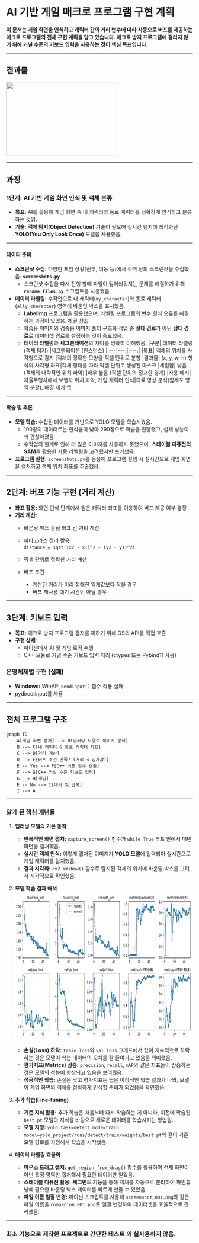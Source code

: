 # AI 기반 게임 매크로 프로그램 구현 계획

**이 문서는 게임 화면을 인식하고 캐릭터 간의 거리 변수에 따라 자동으로 버프를 제공하는 매크로 프로그램의 전체 구현 계획을 담고 있습니다. 매크로 방지 프로그램에 걸리지 않기 위해 커널 수준의 키보드 입력을 사용하는 것이 핵심 목표입니다.**

---
## 결과물
<img src="Result.gif" width="300" height="200"/>

---
## 과정
### 1단계: AI 기반 게임 화면 인식 및 객체 분류

* **목표:** AI를 활용해 게임 화면 속 내 캐릭터와 동료 캐릭터를 정확하게 인식하고 분류하는 것임.
* **기술:** **객체 탐지(Object Detection)** 기술이 필요해 실시간 탐지에 최적화된 **YOLO(You Only Look Once)** 모델을 사용했음.
---
#### 데이터 준비

* **스크린샷 수집:** 다양한 게임 상황(전투, 이동 등)에서 수백 장의 스크린샷을 수집했음. **`screenshots.py`**
    * 스크린샷 수집을 다시 진행 할때  파일이 덮어씌워지는 문제를 해결하기 위해 **`rename_files.py`** 스크립트를 사용했음.
* **데이터 라벨링:** 수작업으로 내 캐릭터(`my_character`)와 동료 캐릭터(`ally_character`) 영역에 바운딩 박스를 표시했음.
    * **LabelImg** 프로그램을 활용했으며, 라벨링 프로그램의 변수 형식 오류를 해결하는 과정이 있었음. [해결 참조](https://velog.io/@hglee_gun/Data-Labeling)
    * 학습용 이미지와 검증용 이미지 폴더 구조화 작업 중 **절대 경로**가 아닌 **상대 경로**로 데이터셋 경로를 설정하는 것이 중요했음.
    * **데이터 라벨링**과 **세그멘테이션**의 차이를 명확히 이해했음.
        |구분|	데이터 라벨링 (객체 탐지)  |세그멘테이션 (인스턴스)
        |:---|---:|:---:|
        |목표|	객체의 위치를 사각형으로 감지  |객체의 정확한 모양을 픽셀 단위로 분할
        |결과물|	(x, y, w, h) 형식의 사각형 좌표|객체 형태를 따라 픽셀 단위로 생성된 마스크
        |세밀함|	낮음 (객체의 대략적인 위치 파악) |매우 높음 (픽셀 단위의 정교한 경계)
        |사용 예시|	자율주행차에서 보행자 위치 파악, 게임 캐릭터 인식|의료 영상 분석(암세포 영역 분할), 배경 제거 앱
---
#### 학습 및 추론

* **모델 학습:** 수집된 데이터를 기반으로 YOLO 모델을 학습시켰음.
    * 100장의 데이터로는 인식률이 낮아 290장으로 학습을 진행했고, 실제 성능이 꽤 괜찮아졌음.
    * 수작업의 한계로 인해 더 많은 이미지를 사용하지 못했으며, **스테이블 디퓨전의 SAM**을 활용한 자동 라벨링을 고려했지만 포기했음.
* **프로그램 실행:** `screenshots.py`를 응용해 프로그램 실행 시 실시간으로 게임 화면을 캡처하고 객체 위치 좌표를 추출했음.

---

## 2단계: 버프 기능 구현 (거리 계산)

- **좌표 활용:** 화면 인식 단계에서 얻은 캐릭터 좌표를 이용하여 버프 제공 여부 결정
- **거리 계산:** 
  - 바운딩 박스 중심 좌표 간 거리 계산
  - 피타고라스 정리 활용:  
    `distance = sqrt((x2 - x1)^2 + (y2 - y1)^2)`
  - 픽셀 단위로 정확한 거리 계산

  - 버프 조건
    - 계산된 거리가 미리 정해진 임계값보다 작을 경우
    - 버프 재사용 대기 시간이 아닐 경우
---

## 3단계: 키보드 입력

- **목표:** 매크로 방지 프로그램 감지를 피하기 위해 OS의 API를 직접 호출
- **구현 상세:**
  - 파이썬에서 AI 및 게임 로직 수행
  - C++ 모듈로 커널 수준 키보드 입력 처리 (ctypes 또는 Pybind11 사용)

### 운영체제별 구현 (실패)
- **Windows:** WinAPI `SendInput()` 함수 적용 실패
- pydirectinput를 사용

---

## 전체 프로그램 구조

```
graph TD
    A[게임 화면 캡처] --> B(딥러닝 모델로 이미지 분석)
    B --> C{내 캐릭터 & 동료 캐릭터 좌표}
    C --> D[거리 계산]
    D --> E{버프 조건 만족? (거리 < 임계값)}
    E -- Yes --> F[C++ 버프 함수 호출]
    F --> G[C++ 커널 수준 키보드 입력]
    G --> H[게임]
    E -- No --> I[대기 및 반복]
    I --> A
```
---

### 알게 된 핵심 개념들

1.  **딥러닝 모델의 기본 동작**
    * **반복적인 화면 캡처:** `capture_screen()` 함수가 `while True` 루프 안에서 매번 화면을 캡처했음.
    * **실시간 객체 인식:** 이렇게 캡처된 이미지가 **YOLO 모델**에 입력되어 실시간으로 게임 캐릭터를 탐지했음.
    * **결과 시각화:** `cv2.imshow()` 함수로 탐지된 객체의 위치에 바운딩 박스를 그려서 시각적으로 확인했음.

2.  **모델 학습 결과 해석** 
    <br><img src="results.png" width="600" height="400"/></br>
    * **손실(Loss) 하락:** `train_loss`와 `val_loss` 그래프에서 값이 지속적으로 하락하는 것은 모델이 학습 데이터의 오차를 잘 줄여가고 있음을 의미했음.
    * **평가지표(Metrics) 상승:** `precision`, `recall`, `mAP`와 같은 지표들이 상승하는 것은 모델의 성능이 향상되고 있음을 보여줬음.
    * **성공적인 학습:** 손실은 낮고 평가지표는 높은 이상적인 학습 결과가 나와, 모델이 게임 화면의 객체를 정확하게 인식할 준비가 되었음을 확인했음.

3.  **추가 학습(Fine-tuning)**
    * **기존 지식 활용:** 추가 학습은 처음부터 다시 학습하는 게 아니라, 이전에 학습된 `best.pt` 모델의 지식을 바탕으로 새로운 데이터를 학습시키는 방법임.
    * **모델 지정:** `yolo task=detect mode=train model=yolo_project/runs/detect/train/weights/best.pt`와 같이 기존 모델 경로를 지정해서 학습을 시작했음.

4.  **데이터 라벨링 효율화**
    * **마우스 드래그 캡처:** `get_region_from_drag()` 함수를 활용하여 전체 화면이 아닌 특정 영역만 캡처해서 필요한 데이터만 얻었음.
    * **스테이블 디퓨전 활용:** **세그먼트 기능**을 통해 객체를 자동으로 분리하여 파인튜닝에 필요한 바운딩 박스 데이터를 빠르게 만들 수 있었음.
    * **파일 이름 일괄 변경:** 파이썬 스크립트를 사용해 `screenshot_001.png`와 같은 파일 이름을 `companion_001.png`로 일괄 변경하여 데이터셋을 효율적으로 관리했음.

---

### 최소 기능으로 제작한 프로젝트로 간단한 테스트 외 실사용하지 않음.

